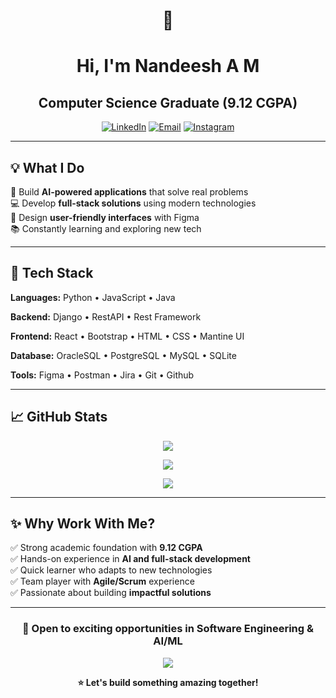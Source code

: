 <div align="center">

# 👋 <h1>Hi, I'm <b>Nandeesh A M</b></h1>

### <h2>Computer Science Graduate (9.12 CGPA)</h2>

[![LinkedIn](https://img.shields.io/badge/LinkedIn-Connect-0077B5?style=for-the-badge&logo=linkedin)](https://linkedin.com/in/nandeesh393)
[![Email](https://img.shields.io/badge/Email-Contact-D14836?style=for-the-badge&logo=gmail)](mailto:amnandeesh2003@gmail.com)
[![Instagram](https://img.shields.io/badge/Instagram-Follow-E4405F?style=for-the-badge&logo=instagram)](https://instagram.com/nandeesh.nandu_393)

</div>

---

## 💡 What I Do

🤖 Build **AI-powered applications** that solve real problems  
💻 Develop **full-stack solutions** using modern technologies  
🎨 Design **user-friendly interfaces** with Figma  
📚 Constantly learning and exploring new tech

---

## 🚀 Tech Stack

**Languages:** Python • JavaScript • Java

**Backend:** Django • RestAPI • Rest Framework

**Frontend:** React • Bootstrap • HTML • CSS • Mantine UI

**Database:** OracleSQL • PostgreSQL • MySQL • SQLite

**Tools:** Figma • Postman • Jira • Git • Github

---

## 📈 GitHub Stats

<div align="center">

![](https://github-readme-stats.vercel.app/api?username=nandeesh393&theme=tokyonight&hide_border=true&include_all_commits=true&count_private=true&show_icons=true)

![](https://nirzak-streak-stats.vercel.app/?user=nandeesh393&theme=tokyonight&hide_border=true)

![](https://github-readme-stats.vercel.app/api/top-langs/?username=nandeesh393&theme=tokyonight&hide_border=true&layout=compact&langs_count=6)

</div>

---

## ✨ Why Work With Me?

✅ Strong academic foundation with **9.12 CGPA**  
✅ Hands-on experience in **AI and full-stack development**  
✅ Quick learner who adapts to new technologies  
✅ Team player with **Agile/Scrum** experience  
✅ Passionate about building **impactful solutions**

---

<div align="center">

### 🌟 Open to exciting opportunities in Software Engineering & AI/ML

![](https://visitcount.itsvg.in/api?id=nandeesh393&icon=5&color=0)

**⭐ Let's build something amazing together!**

</div>
